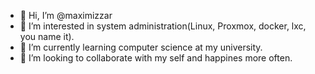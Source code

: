 - 👋 Hi, I’m @maximizzar
- 👀 I’m interested in system administration(Linux, Proxmox, docker, lxc, you name it).
- 🌱 I’m currently learning computer science at my university.
- 💞️ I’m looking to collaborate with my self and happines more often.

<!---
maximizzar/maximizzar is a ✨ special ✨ repository because its `README.md` (this file) appears on your GitHub profile.
You can click the Preview link to take a look at your changes.
--->
